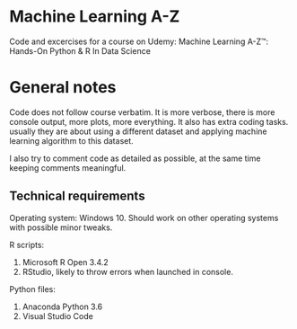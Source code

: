 # Machine Learning A-Z

Code and excercises for a course on Udemy:
Machine Learning A-Z™: Hands-On Python & R In Data Science

# General notes

Code does not follow course verbatim. It is more verbose, there is more console output, more plots, more everything. It also has extra coding tasks. usually they are about using a different dataset and applying machine learning algorithm to this dataset.

I also try to comment code as detailed as possible, at the same time keeping comments meaningful.
## Technical requirements

Operating system: Windows 10. Should work on other operating systems with possible minor tweaks.

R scripts: 

1. Microsoft R Open 3.4.2
2. RStudio, likely to throw errors when launched in console.

Python files:

1. Anaconda Python 3.6
2. Visual Studio Code


